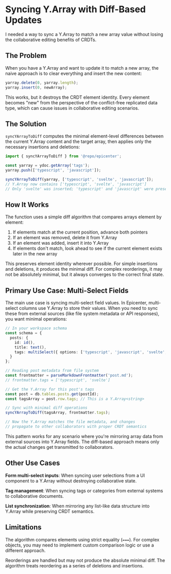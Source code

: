 # Syncing Y.Array with Diff-Based Updates

I needed a way to sync a Y.Array to match a new array value without losing the collaborative editing benefits of CRDTs.

## The Problem

When you have a Y.Array and want to update it to match a new array, the naive approach is to clear everything and insert the new content:

```typescript
yarray.delete(0, yarray.length);
yarray.insert(0, newArray);
```

This works, but it destroys the CRDT element identity. Every element becomes "new" from the perspective of the conflict-free replicated data type, which can cause issues in collaborative editing scenarios.

## The Solution

`syncYArrayToDiff` computes the minimal element-level differences between the current Y.Array content and the target array, then applies only the necessary insertions and deletions:

```typescript
import { syncYArrayToDiff } from '@repo/epicenter';

const yarray = ydoc.getArray('tags');
yarray.push(['typescript', 'javascript']);

syncYArrayToDiff(yarray, ['typescript', 'svelte', 'javascript']);
// Y.Array now contains ['typescript', 'svelte', 'javascript']
// Only 'svelte' was inserted; 'typescript' and 'javascript' were preserved
```

## How It Works

The function uses a simple diff algorithm that compares arrays element by element:

1. If elements match at the current position, advance both pointers
2. If an element was removed, delete it from Y.Array
3. If an element was added, insert it into Y.Array
4. If elements don't match, look ahead to see if the current element exists later in the new array

This preserves element identity wherever possible. For simple insertions and deletions, it produces the minimal diff. For complex reorderings, it may not be absolutely minimal, but it always converges to the correct final state.

## Primary Use Case: Multi-Select Fields

The main use case is syncing multi-select field values. In Epicenter, multi-select columns use Y.Array to store their values. When you need to sync these from external sources (like file system metadata or API responses), you want minimal operations:

```typescript
// In your workspace schema
const schema = {
  posts: {
    id: id(),
    title: text(),
    tags: multiSelect({ options: ['typescript', 'javascript', 'svelte', 'rust'] })
  }
};

// Reading post metadata from file system
const frontmatter = parseMarkdownFrontmatter('post.md');
// frontmatter.tags = ['typescript', 'svelte']

// Get the Y.Array for this post's tags
const post = db.tables.posts.get(postId);
const tagsArray = post.row.tags; // This is a Y.Array<string>

// Sync with minimal diff operations
syncYArrayToDiff(tagsArray, frontmatter.tags);

// Now the Y.Array matches the file metadata, and changes
// propagate to other collaborators with proper CRDT semantics
```

This pattern works for any scenario where you're mirroring array data from external sources into Y.Array fields. The diff-based approach means only the actual changes get transmitted to collaborators.

## Other Use Cases

**Form multi-select inputs**: When syncing user selections from a UI component to a Y.Array without destroying collaborative state.

**Tag management**: When syncing tags or categories from external systems to collaborative documents.

**List synchronization**: When mirroring any list-like data structure into Y.Array while preserving CRDT semantics.

## Limitations

The algorithm compares elements using strict equality (`===`). For complex objects, you may need to implement custom comparison logic or use a different approach.

Reorderings are handled but may not produce the absolute minimal diff. The algorithm treats reordering as a series of deletions and insertions.
